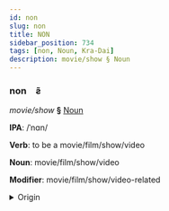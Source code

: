 ```yaml
---
id: non
slug: non
title: NON
sidebar_position: 734
tags: [non, Noun, Kra-Dai]
description: movie/show § Noun
---
```


### non&emsp;<span kind="abugida">ƨ̃</span>

*movie/show* **§** [Noun](../../tags/Noun)

**IPA**: /ˈnɑn/

**Verb**: to be a movie/film/show/video

**Noun**: movie/film/show/video

**Modifier**: movie/film/show/video-related

<details>
    <summary>Origin</summary>
    Lü ᦐᧂ ṅang /naŋ˥/<br/>
    <em>Kra-Dai Language Family</em>
</details>